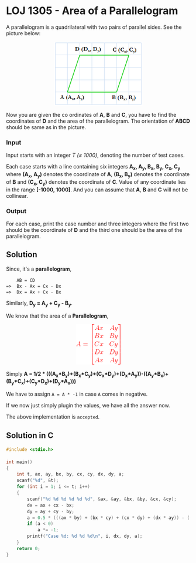 # LOJ 1305 - Area of a Parallelogram
A parallelogram is a quadrilateral with two pairs of parallel sides. See the picture below:

<p align = "center"><img src="1305problem.png"></p>

Now you are given the co ordinates of __A__, __B__ and __C__, you have to find the coordinates of __D__ and the area of the parallelogram. The orientation of __ABCD__ should be same as in the picture.


### Input

Input starts with an integer _T (≤ 1000)_, denoting the number of test cases.

Each case starts with a line containing six integers __A<sub>x</sub>, A<sub>y</sub>, B<sub>x</sub>, B<sub>y</sub>, C<sub>x</sub>, C<sub>y</sub>__ where __(A<sub>x</sub>, A<sub>y</sub>)__ denotes the coordinate of __A__, __(B<sub>x</sub>, B<sub>y</sub>)__ denotes the coordinate of __B__ and __(C<sub>x</sub>, C<sub>y</sub>)__ denotes the coordinate of __C__. Value of any coordinate lies in the range __[-1000, 1000]__. And you can assume that __A__, __B__ and __C__ will not be collinear.


### Output

For each case, print the case number and three integers where the first two should be the coordinate of __D__ and the third one should be the area of the parallelogram. 

## Solution

Since, it's a __parallelogram__, 
```
    AB = CD
=>  Bx - Ax = Cx - Dx
=>  Dx = Ax + Cx - Bx
```
Similarly, __D<sub>y</sub> = A<sub>y</sub> + C<sub>y</sub> - B<sub>y</sub>__.


We know that the area of a __Parallelogram__, 

<p align = "center"><img src="Formula.png"></p>


Simply __A = 1/2 * (((A<sub>x</sub>*B<sub>y</sub>)+(B<sub>x</sub>*C<sub>y</sub>)+(C<sub>x</sub>*D<sub>y</sub>)+(D<sub>x</sub>*A<sub>y</sub>))-((A<sub>y</sub>*B<sub>x</sub>)+(B<sub>y</sub>*C<sub>x</sub>)+(C<sub>y</sub>*D<sub>x</sub>)+(D<sub>y</sub>*A<sub>x</sub>)))__

We have to assign `A = A * -1` in case `A` comes in negative.

If we now just simply plugin the values, we have all the answer now.

The above implementation is `accepted`.

## Solution in C
```c
#include <stdio.h>

int main()
{
    int t, ax, ay, bx, by, cx, cy, dx, dy, a;
    scanf("%d", &t);
    for (int i = 1; i <= t; i++)
    {
        scanf("%d %d %d %d %d %d", &ax, &ay, &bx, &by, &cx, &cy);
        dx = ax + cx - bx;
        dy = ay + cy - by;
        a = 0.5 * (((ax * by) + (bx * cy) + (cx * dy) + (dx * ay)) - ((ay * bx) + (by * cx) + (cy * dx) + (dy * ax)));
        if (a < 0)
            a *= -1;
        printf("Case %d: %d %d %d\n", i, dx, dy, a);
    }
    return 0;
}
```
